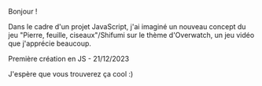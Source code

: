 Bonjour !

Dans le cadre d'un projet JavaScript, j'ai imaginé un nouveau concept du jeu "Pierre, feuille, ciseaux"/Shifumi sur le thème d'Overwatch, un jeu vidéo que j'apprécie beaucoup.

Première création en JS - 21/12/2023

J'espère que vous trouverez ça cool :)
